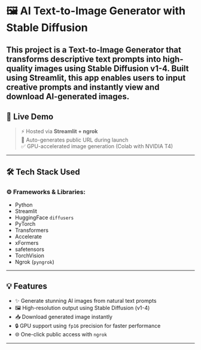# 🖼️ AI Text-to-Image Generator with Stable Diffusion

This project is a **Text-to-Image Generator** that transforms descriptive text prompts into high-quality images using **Stable Diffusion v1-4**. Built using **Streamlit**, this app enables users to input creative prompts and instantly view and download AI-generated images.
---

## 🚀 Live Demo

> ⚡ Hosted via **Streamlit + ngrok**  
> 📎 Auto-generates public URL during launch  
> ✅ GPU-accelerated image generation (Colab with NVIDIA T4)

---

## 🛠️ Tech Stack Used

### ⚙️ Frameworks & Libraries:
- Python
- Streamlit
- HuggingFace `diffusers`
- PyTorch
- Transformers
- Accelerate
- xFormers
- safetensors
- TorchVision
- Ngrok (`pyngrok`)

---

## 💡 Features

- ✨ Generate stunning AI images from natural text prompts
- 🖼️ High-resolution output using Stable Diffusion (v1-4)
- 📥 Download generated image instantly
- 🔒 GPU support using `fp16` precision for faster performance
- 🌐 One-click public access with `ngrok`

---
